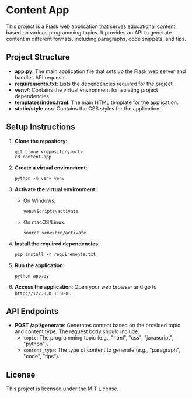 # Content App

This project is a Flask web application that serves educational content based on various programming topics. It provides an API to generate content in different formats, including paragraphs, code snippets, and tips.

## Project Structure

- **app.py**: The main application file that sets up the Flask web server and handles API requests.
- **requirements.txt**: Lists the dependencies required for the project.
- **venv/**: Contains the virtual environment for isolating project dependencies.
- **templates/index.html**: The main HTML template for the application.
- **static/style.css**: Contains the CSS styles for the application.

## Setup Instructions

1. **Clone the repository**:
   ```
   git clone <repository-url>
   cd content-app
   ```

2. **Create a virtual environment**:
   ```
   python -m venv venv
   ```

3. **Activate the virtual environment**:
   - On Windows:
     ```
     venv\Scripts\activate
     ```
   - On macOS/Linux:
     ```
     source venv/bin/activate
     ```

4. **Install the required dependencies**:
   ```
   pip install -r requirements.txt
   ```

5. **Run the application**:
   ```
   python app.py
   ```

6. **Access the application**: Open your web browser and go to `http://127.0.0.1:5000`.

## API Endpoints

- **POST /api/generate**: Generates content based on the provided topic and content type. The request body should include:
  - `topic`: The programming topic (e.g., "html", "css", "javascript", "python").
  - `content_type`: The type of content to generate (e.g., "paragraph", "code", "tips"). 

## License

This project is licensed under the MIT License.